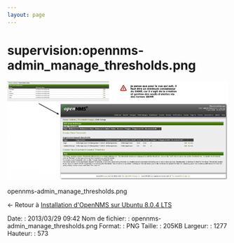 ```yaml
---
layout: page
---
```


supervision:opennms-admin\_manage\_thresholds.png
=================================================

[![opennms-admin\_manage\_thresholds.png](../../assets/media/supervision/opennms-admin_manage_thresholds.png@cache=&w=900&h=403 "opennms-admin_manage_thresholds.png")](../../assets/media/supervision/opennms-admin_manage_thresholds.png@cache= "Afficher le fichier original")

opennms-admin\_manage\_thresholds.png

← Retour à [Installation d'OpenNMS sur Ubuntu 8.0.4
LTS](../../opennms/install-on-ubuntu.html "opennms:install-on-ubuntu")

Date:
:   2013/03/29 09:42
Nom de fichier:
:   opennms-admin\_manage\_thresholds.png
Format:
:   PNG
Taille:
:   205KB
Largeur:
:   1277
Hauteur:
:   573


